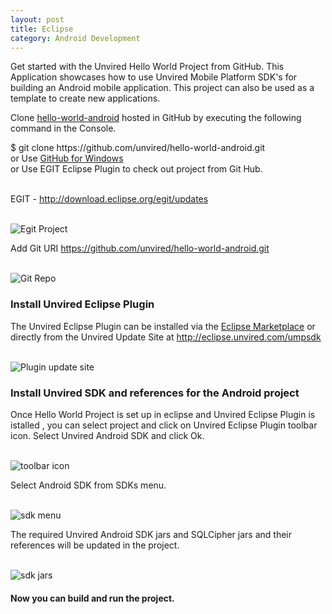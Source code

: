 ```yaml
---
layout: post
title: Eclipse
category: Android Development
---
```


Get started with the Unvired Hello World Project from GitHub. This Application showcases how to use Unvired Mobile Platform SDK's for building an Android mobile application. This project can also be used as a template to create new applications. 

<p>
Clone <a href="https://github.com/unvired/hello-world-android">hello-world-android</a> hosted in GitHub by executing the following command in the Console.

<div class="message">
	$ git clone https://github.com/unvired/hello-world-android.git <br>
	or Use <a href="https://windows.github.com/">GitHub for Windows</a><br>
	or Use <a href="https://www.eclipse.org/egit/"></a>EGIT Eclipse Plugin to check out project from Git Hub.
</div>

<br>EGIT - <a href="http://download.eclipse.org/egit/updates">http://download.eclipse.org/egit/updates</a><br><br>

<img class="centered" src="{{ site.baseurl }}public/android/egit1.png" alt="Egit Project">

Add Git URI <a href="https://github.com/unvired/hello-world-android.git">https://github.com/unvired/hello-world-android.git</a><br><br>

<img class="centered" src="{{ site.baseurl }}public/android/egit2.png" alt="Git Repo">

<h3>Install Unvired Eclipse Plugin</h3>

The Unvired Eclipse Plugin can be installed via the <a href="https://marketplace.eclipse.org/content/unvired-sdk-installer">Eclipse Marketplace</a> or directly from the Unvired Update Site at <a href="http://eclipse.unvired.com/umpsdk">http://eclipse.unvired.com/umpsdk</a><br><br>

<img class="centered" src="{{ site.baseurl }}public/android/unviredplugin.png" alt="Plugin update site">
</p>

<p>
<h3>Install Unvired SDK and references for the Android project</h3>
  
Once Hello World Project is set up in eclipse and Unvired Eclipse Plugin is istalled , you can select project and click on Unvired Eclipse Plugin toolbar icon. Select Unvired Android SDK and click Ok.<br><br>
   
<img class="centered" src="{{ site.baseurl }}public/android/toobaricon.png" alt="toolbar icon"><br/>

Select Android SDK from SDKs menu.<br><br>

<img class="centered" src="{{ site.baseurl }}public/android/sdkmenu.png" alt="sdk menu"><br/>

The required Unvired Android SDK jars and SQLCipher jars and their references will be updated in the project.<br/><br/>

<img class="centered" src="{{ site.baseurl }}public/android/sdkjars.png" alt="sdk jars">

</p>

<h4>Now you can build and run the project.</h4>
